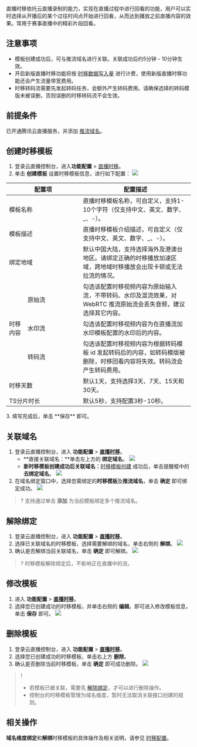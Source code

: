 直播时移依托云直播录制的能力，实现在直播过程中进行回看的功能，用户可以实时选择从开播后的某个过往时间点开始进行回看，从而达到播放之前直播内容的效果。常用于赛事直播中的精彩片段回看。

## 注意事项
- 模板创建成功后，可与推流域名进行关联。关联成功后约5分钟 - 10分钟生效。
- 开启新版直播时移功能将按 [时移数据写入量](https://cloud.tencent.com/document/product/267/85685) 进行计费，使用新版直播时移功能还会产生流量带宽费用。
- 时移转码流需要先发起转码任务，会额外产生转码费用。请确保选择的转码模版未被误删，否则误删的时移转码流不会生效。

## 前提条件
已开通腾讯云直播服务，并添加 [推流域名](https://cloud.tencent.com/document/product/267/20381)。

## 创建时移模板
1. 登录云直播控制台，进入**功能配置** > [直播时移](https://console.cloud.tencent.com/live/config/time-shift/template)。
2. 单击 **创建模板** 设置时移模板信息，进行如下配置：
![](https://qcloudimg.tencent-cloud.cn/raw/c723f4b982debc8012e6985fed0759a2.png)
<table>
   <thead><tr><th width="20%" colspan=2>配置项</th><th>配置描述</th></tr></thead>
   <tbody><tr>
   <tr>
   <td colspan=2>模板名称</td>
   <td>直播时移模板名称，可自定义，支持1-10个字符（仅支持中文、英文、数字、_、-）。</td>
   </tr><tr>
   <td colspan=2>模板描述</td>
   <td>直播时移模板介绍描述，可自定义（仅支持中文、英文、数字、_、-）。</td>
   </tr><tr>
   <td colspan=2>绑定地域</td>
   <td>默认中国大陆，支持选择海外及港澳台地区。请绑定正确的时移播放加速区域，跨地域时移播放会出现卡顿或无法拉流的情况。</td>
   </tr><tr>
   <td rowspan=3 width="10%">时移内容</td>
   <td width="30%">原始流</td> 
   <td>勾选该配置时移视频内容为原始输入流，不带转码、水印及混流效果，对 WebRTC 推流原始流会丢失音频，建议选择其它内容。</ul></td>
   </tr><tr>
   <td>水印流</td>
   <td>勾选该配置时移视频内容为在直播流加水印模板配置的水印后的内容。</td>
   </tr><tr>
   <td>转码流</td>
       <td>勾选该配置时移视频内容为根据转码模板 id 发起转码后的内容，如转码模版被删除，时移回看内容将失效。转码流会产生转码费用。
</td>
   </tr><tr>
   <td colspan=2>时移天数</td>
   <td>默认1天，支持选择3天、7天、15天和30天。</td>
   </tr><tr>
   <td colspan=2>TS分片时长</td>
   <td>默认5秒，支持配置3秒-10秒。</td>
   </tr><tr>
   </tbody></table>
3. 填写完成后，单击 **保存** 即可。


## 关联域名
1. 登录云直播控制台，进入 **功能配置** > [**直播时移**](https://console.cloud.tencent.com/live/config/time-shift/template)。
   - **直接关联域名：**单击左上方的 **绑定域名**。
     ![](https://qcloudimg.tencent-cloud.cn/raw/121c2a1f6a42f56c537efdcf9f9d2837.png)
   - **新时移模板创建成功后关联域名：**[时移模板创建](https://console.cloud.tencent.com/live/config/time-shift) 成功后，单击提醒框中的 **去绑定域名**。
     ![](https://qcloudimg.tencent-cloud.cn/raw/4e2eb59f230a83a8ee739d35992ceab0.png)
2. 在域名绑定窗口中，选择您需绑定的**时移模板**及**推流域名**，单击 **确定** 即可绑定成功。
   ![](https://qcloudimg.tencent-cloud.cn/raw/36611d57b671961122f9690ed202a998.png)
> ? 支持通过单击 **添加** 为当前模板绑定多个推流域名。

[](id:unite)
## 解除绑定

1. 登录云直播控制台，进入 **功能配置** > [**直播时移**](https://console.cloud.tencent.com/live/config/time-shift/template)。
2. 选择已关联域名的时移模板，选择需要解绑的域名，单击右侧的 **解绑**。
   ![](https://qcloudimg.tencent-cloud.cn/raw/8a04377777c3eb3bee46be2b0ed38785.png)
3. 确认是否解绑当前关联域名，单击 **确定** 即可解绑。
   ![](https://main.qcloudimg.com/raw/690daf43f9b1d5f57b6033720c19860a.png)

> ? 时移模板解除绑定后，不影响正在直播中的流。

[](id:change)

## 修改模板
1. 进入 **功能配置** > [**直播时移**](https://console.cloud.tencent.com/live/config/time-shift/template)。
2. 选择您已创建成功的时移模板，并单击右侧的 **编辑**，即可进入修改模板信息，单击 **保存** 即可。
   ![](https://qcloudimg.tencent-cloud.cn/raw/6e283a7e7a541da14bd58806b502f785.png)

[](id:delete)
## 删除模板

1. 登录云直播控制台，进入 **功能配置** > [**直播时移**](https://console.cloud.tencent.com/live/config/time-shift/template)。
2. 选择您已创建成功的时移模板，单击右上方 **删除**。
3. 确认是否删除当前时移模板，单击 **确定** 即可成功删除。
   ![](https://qcloudimg.tencent-cloud.cn/raw/1ca10b189eaf82a772dc3c460df2c1bd.png)

> ! 
> - 若模板已被关联，需要先 [解除绑定](#unite)，才可以进行删除操作。
> - 控制台的时移模板管理为域名维度，暂时无法取消关联接口创建的规则。

## 相关操作

**域名维度绑定**和**解绑**时移模板的具体操作及相关说明，请参见 [时移配置](https://cloud.tencent.com/document/product/267/85687)。
